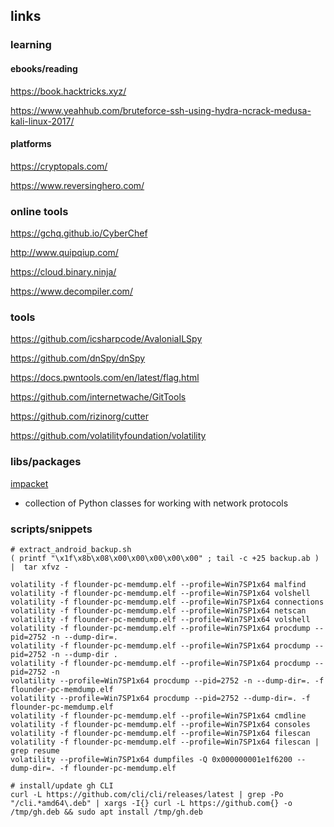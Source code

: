 ## links

### learning 

#### ebooks/reading

https://book.hacktricks.xyz/

https://www.yeahhub.com/bruteforce-ssh-using-hydra-ncrack-medusa-kali-linux-2017/



#### platforms

https://cryptopals.com/

https://www.reversinghero.com/

### online tools

[ https://gchq.github.io/CyberChef ]( https://gchq.github.io/CyberChef/#recipe=Magic(4,false,false,'')From_Base64('A-Za-z0-9%2B/%3D',true/disabled)Magic(4,true,true,'HTB%7B'/disabled)Strings('Single%20byte',4,'Alphanumeric%20%2B%20punctuation%20(A)',false/disabled)&input=TlZDaWpGN242cGVNN2E3eUxZUFpyUGdIbVdVSGk5N0xDQXpYeFNFVXJhS21l )

http://www.quipqiup.com/

https://cloud.binary.ninja/

https://www.decompiler.com/




### tools

https://github.com/icsharpcode/AvaloniaILSpy

https://github.com/dnSpy/dnSpy

https://docs.pwntools.com/en/latest/flag.html

https://github.com/internetwache/GitTools

https://github.com/rizinorg/cutter

https://github.com/volatilityfoundation/volatility

### libs/packages

[ impacket ]( https://github.com/SecureAuthCorp/impacket/releases )
* collection of Python classes for working with network protocols

### scripts/snippets

```SHELL
# extract_android_backup.sh
( printf "\x1f\x8b\x08\x00\x00\x00\x00\x00" ; tail -c +25 backup.ab ) |  tar xfvz -
```

```SHELL
volatility -f flounder-pc-memdump.elf --profile=Win7SP1x64 malfind
volatility -f flounder-pc-memdump.elf --profile=Win7SP1x64 volshell
volatility -f flounder-pc-memdump.elf --profile=Win7SP1x64 connections
volatility -f flounder-pc-memdump.elf --profile=Win7SP1x64 netscan
volatility -f flounder-pc-memdump.elf --profile=Win7SP1x64 volshell
volatility -f flounder-pc-memdump.elf --profile=Win7SP1x64 procdump --pid=2752 -n --dump-dir=.
volatility -f flounder-pc-memdump.elf --profile=Win7SP1x64 procdump --pid=2752 -n --dump-dir .
volatility -f flounder-pc-memdump.elf --profile=Win7SP1x64 procdump --pid=2752 -n 
volatility --profile=Win7SP1x64 procdump --pid=2752 -n --dump-dir=. -f flounder-pc-memdump.elf
volatility --profile=Win7SP1x64 procdump --pid=2752 --dump-dir=. -f flounder-pc-memdump.elf
volatility -f flounder-pc-memdump.elf --profile=Win7SP1x64 cmdline
volatility -f flounder-pc-memdump.elf --profile=Win7SP1x64 consoles
volatility -f flounder-pc-memdump.elf --profile=Win7SP1x64 filescan
volatility -f flounder-pc-memdump.elf --profile=Win7SP1x64 filescan | grep resume
volatility --profile=Win7SP1x64 dumpfiles -Q 0x000000001e1f6200 --dump-dir=. -f flounder-pc-memdump.elf
```

```SHELL
# install/update gh CLI
curl -L https://github.com/cli/cli/releases/latest | grep -Po "/cli.*amd64\.deb" | xargs -I{} curl -L https://github.com{} -o /tmp/gh.deb && sudo apt install /tmp/gh.deb
```
